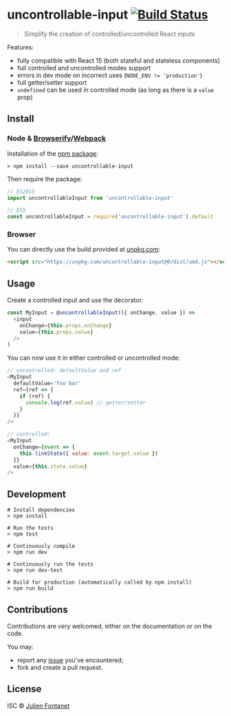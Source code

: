 # uncontrollable-input [![Build Status](https://travis-ci.org/JsCommunity/uncontrollable-input.png?branch=master)](https://travis-ci.org/JsCommunity/uncontrollable-input)

> Simplify the creation of controlled/uncontrolled React inputs


Features:

- fully compatible with React 15 (both stateful and stateless components)
- full controlled and uncontrolled modes support
- errors in dev mode on incorrect uses (`NODE_ENV != 'production'`)
- full getter/setter support
- `undefined` can be used in controlled mode (as long as there is a `value` prop)

## Install

### Node & [Browserify](http://browserify.org/)/[Webpack](https://webpack.js.org/)

Installation of the [npm package](https://npmjs.org/package/uncontrollable-input):

```
> npm install --save uncontrollable-input
```

Then require the package:

```javascript
// ES2015
import uncontrollableInput from 'uncontrollable-input'

// ES5
const uncontrollableInput = require('uncontrollable-input').default
```

### Browser

You can directly use the build provided at [unpkg.com](https://unpkg.com):

```html
<script src="https://unpkg.com/uncontrollable-input@0/dist/umd.js"></script>
```

## Usage

Create a controlled input and use the decorator:

```js
const MyInput = @uncontrollableInput(({ onChange, value }) =>
  <input
    onChange={this.props.onChange}
    value={this.props.value}
  />
)
```

You can now use it in either controlled or uncontrolled mode:

```js
// uncontrolled: defaultValue and ref
<MyInput
  defaultValue='foo bar'
  ref={ref => {
    if (ref) {
      console.log(ref.value) // getter/setter
    }
  }}
/>

// controlled:
<MyInput
  onChange={event => {
    this.linkState({ value: event.target.value })
  }}
  value={this.state.value}
/>
```

## Development

```
# Install dependencies
> npm install

# Run the tests
> npm test

# Continuously compile
> npm run dev

# Continuously run the tests
> npm run dev-test

# Build for production (automatically called by npm install)
> npm run build
```

## Contributions

Contributions are *very* welcomed, either on the documentation or on
the code.

You may:

- report any [issue](https://github.com/JsCommunity/uncontrollable-input/issues)
  you've encountered;
- fork and create a pull request.

## License

ISC © [Julien Fontanet](https://github.com/julien-f)
